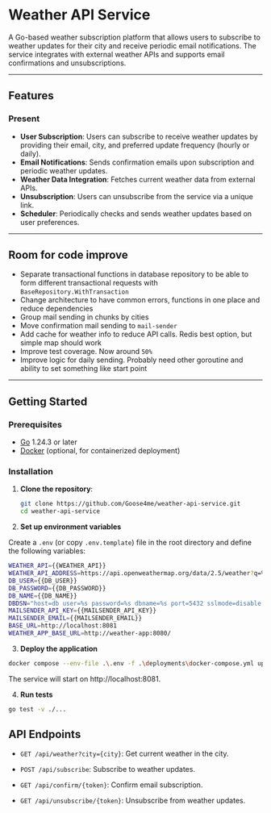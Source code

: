 # Weather API Service

A Go-based weather subscription platform that allows users to subscribe to weather updates for their city and receive periodic email notifications. The service integrates with external weather APIs and supports email confirmations and unsubscriptions.

---

## Features

### Present
- **User Subscription**: Users can subscribe to receive weather updates by providing their email, city, and preferred update frequency (hourly or daily).
- **Email Notifications**: Sends confirmation emails upon subscription and periodic weather updates.
- **Weather Data Integration**: Fetches current weather data from external APIs.
- **Unsubscription**: Users can unsubscribe from the service via a unique link.
- **Scheduler**: Periodically checks and sends weather updates based on user preferences.

---

## Room for code improve
- Separate transactional functions in database repository to be able to form different transactional requests with `BaseRepository.WithTransaction`
- Change architecture to have common errors, functions in one place and reduce dependencies
- Group mail sending in chunks by cities
- Move confirmation mail sending to `mail-sender`
- Add cache for weather info to reduce API calls. Redis best option, but simple map should work
- Improve test coverage. Now around `50%`
- Improve logic for daily sending. Probably need other goroutine and ability to set something like start point
---

## Getting Started

### Prerequisites

- [Go](https://golang.org/dl/) 1.24.3 or later
- [Docker](https://www.docker.com/get-started) (optional, for containerized deployment)

### Installation

1. **Clone the repository**:

   ```bash
   git clone https://github.com/Goose4me/weather-api-service.git
   cd weather-api-service

2. **Set up environment variables**

Create a `.env` (or copy `.env.template`) file in the root directory and define the following variables:
``` bash
WEATHER_API={{WEATHER_API}}
WEATHER_API_ADDRESS=https://api.openweathermap.org/data/2.5/weather?q=%s&appid=%s&units=metric
DB_USER={{DB_USER}}
DB_PASSWORD={{DB_PASSWORD}}
DB_NAME={{DB_NAME}}
DBDSN="host=db user=%s password=%s dbname=%s port=5432 sslmode=disable TimeZone=Asia/Shanghai"
MAILSENDER_API_KEY={{MAILSENDER_API_KEY}}
MAILSENDER_EMAIL={{MAILSENDER_EMAIL}}
BASE_URL=http://localhost:8081
WEATHER_APP_BASE_URL=http://weather-app:8080/
```

3. **Deploy the application**

``` bash
docker compose --env-file .\.env -f .\deployments\docker-compose.yml up -d --build

```
The service will start on http://localhost:8081.

4. **Run tests**
``` bash
go test -v ./...
```

## API Endpoints

- `GET /api/weather?city={city}`: Get current weather in the city.

- `POST /api/subscribe`: Subscribe to weather updates.
    
- `GET /api/confirm/{token}`: Confirm email subscription.

- `GET /api/unsubscribe/{token}`: Unsubscribe from weather updates.